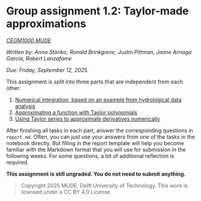 # Group assignment 1.2: Taylor-made approximations

*[CEGM1000 MUDE](http://mude.citg.tudelft.nl/)*

*Written by: Anna Störiko, Ronald Brinkgreve, Justin Pittman, Jaime Arriaga Garcia, Robert Lanzafame*

*Due: Friday, September 12, 2025.*

This assignment is split into three parts that are independent from each other:

1. [Numerical integration, based on an example from hydrological data analysis](./1-discharge-numerical-integration.ipynb)
2. [Approximating a function with Taylor polynomials](2-taylor-polynomials-logarithm.ipynb)
3. [Using Taylor series to approximate derivatives numerically](./3-taylor-derivative-approximation.ipynb)

After finishing all tasks in each part, answer the corresponding questions in `report.md`. Often, you can just use your answers from one of the tasks in the notebook directly. But filling in the report template will help you become familiar with the Markdown format that you will use for submission in the following weeks. For some questions, a bit of additional reflection is required.

**This assignment is still ungraded. You do not need to submit anything.**

> Copyright 2025 MUDE, Delft University of Technology. This work is licensed under a CC BY 4.0 License
